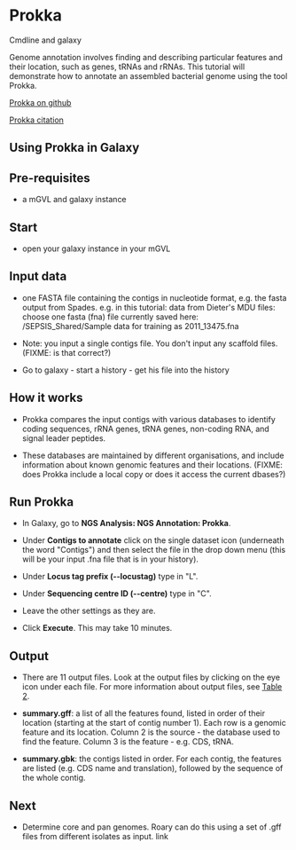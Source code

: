 # Prokka

Cmdline and galaxy

Genome annotation involves finding and describing particular features and their location, such as genes, tRNAs and rRNAs. This tutorial will demonstrate how to annotate an assembled bacterial genome using the tool Prokka.

[Prokka on github](https://github.com/tseemann/prokka#prokka-rapid-prokaryotic-genome-annotation)

[Prokka citation](http://bioinformatics.oxfordjournals.org/content/30/14/2068.full)


## Using Prokka in Galaxy

## Pre-requisites
- a mGVL and galaxy instance

## Start
- open your galaxy instance in your mGVL

## Input data

- one FASTA file containing the contigs in nucleotide format, e.g. the fasta output from Spades. e.g. in this tutorial: data from Dieter's MDU files: choose one fasta (fna) file currently saved here: /SEPSIS_Shared/Sample data for training as 2011_13475.fna  

- Note: you input a single contigs file. You don't input any scaffold files. (FIXME: is that correct?)

- Go to galaxy - start a history - get his file into the history

## How it works

- Prokka compares the input contigs with various databases to identify coding sequences, rRNA genes, tRNA genes, non-coding RNA, and signal leader peptides.

- These databases are maintained by different organisations, and include information about known genomic features and their locations. (FIXME: does Prokka include a local copy or does it access the current dbases?)

## Run Prokka

- In Galaxy, go to **NGS Analysis: NGS Annotation: Prokka**.

- Under **Contigs to annotate** click on the single dataset icon (underneath the word "Contigs") and then select the file in the drop down menu (this will be your input .fna file that is in your history).

- Under **Locus tag prefix (--locustag)** type in "L".

- Under **Sequencing centre ID (--centre)** type in "C".

- Leave the other settings as they are.

- Click **Execute**. This may take 10 minutes.

## Output

- There are 11 output files. Look at the output files by clicking on the eye icon under each file. For more information about output files, see [Table 2](http://bioinformatics.oxfordjournals.org/content/30/14/2068.full).

- **summary.gff**: a list of all the features found, listed in order of their location (starting at the start of contig number 1). Each row is a genomic feature and its location. Column 2 is the source - the database used to find the feature. Column 3 is the feature - e.g. CDS, tRNA.

- **summary.gbk**: the contigs listed in order. For each contig, the features are listed (e.g. CDS name and translation), followed by the sequence of the whole contig.

## Next

- Determine core and pan genomes. Roary can do this using a set of .gff files from different isolates as input.
link
